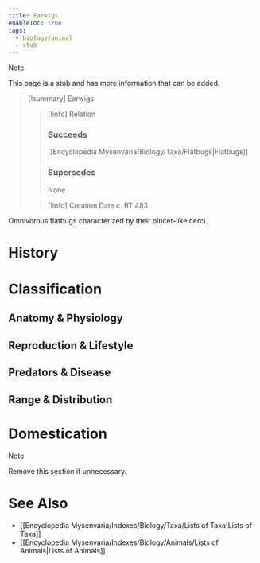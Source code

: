 ```yaml
---
title: Earwigs
enableToc: true
tags:
  - biology/animal
  - stub
---
```


> [!note]
> This page is a stub and has more information that can be added.

> [!summary] Earwigs
> > [!info] Relation
> > ### Succeeds
> > [[Encyclopedia Mysenvaria/Biology/Taxa/Flatbugs|Flatbugs]]
> > ### Supersedes
> > None
>
> > [!info] Creation Date
> > c. BT 483

Omnivorous flatbugs characterized by their pincer-like cerci.
# History

# Classification
## Anatomy & Physiology

## Reproduction & Lifestyle

## Predators & Disease

## Range & Distribution

# Domestication

> [!note]
> Remove this section if unnecessary.
# See Also
- [[Encyclopedia Mysenvaria/Indexes/Biology/Taxa/Lists of Taxa|Lists of Taxa]]
- [[Encyclopedia Mysenvaria/Indexes/Biology/Animals/Lists of Animals|Lists of Animals]]
